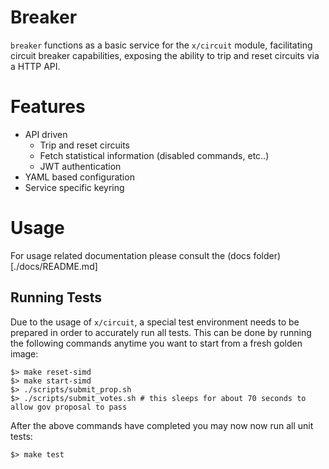 # Breaker

`breaker` functions as a basic service for the `x/circuit` module, facilitating circuit breaker capabilities, exposing the ability to trip and reset circuits via a HTTP API.

# Features

* API driven
    * Trip and reset circuits
    * Fetch statistical information (disabled commands, etc..)
    * JWT authentication
* YAML based configuration 
* Service specific keyring

# Usage

For usage related documentation please consult the (docs folder)[./docs/README.md] 

## Running Tests

Due to the usage of `x/circuit`, a special test environment needs to be prepared in order to accurately run all tests. This can be done by running the following commands anytime you want to start from a fresh golden image:

```shell
$> make reset-simd
$> make start-simd
$> ./scripts/submit_prop.sh
$> ./scripts/submit_votes.sh # this sleeps for about 70 seconds to allow gov proposal to pass
```

After the above commands have completed you may now now run all unit tests:

```shell
$> make test
```